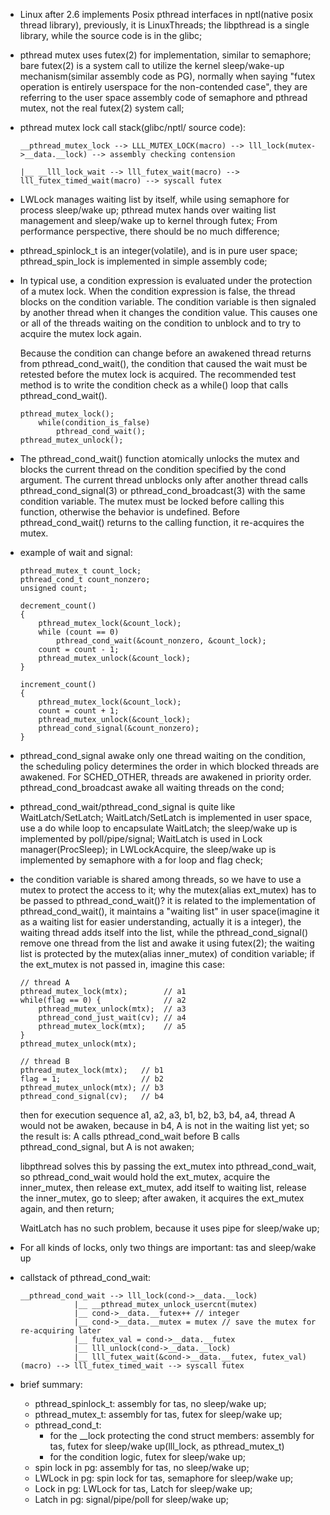 * Linux after 2.6 implements Posix pthread interfaces in nptl(native posix thread library), previously,
  it is LinuxThreads; the libpthread is a single library, while the source code is in the glibc;
* pthread mutex uses futex(2) for implementation, similar to semaphore; bare futex(2) is a system call to
  utilize the kernel sleep/wake-up mechanism(similar assembly code as PG), normally when saying "futex operation
  is entirely userspace for the non-contended case", they are referring to the user space assembly code of semaphore
  and pthread mutex, not the real futex(2) system call;
* pthread mutex lock call stack(glibc/nptl/ source code):
  
  ```
  __pthread_mutex_lock --> LLL_MUTEX_LOCK(macro) --> lll_lock(mutex->__data.__lock) --> assembly checking contension
                                                                                    |__ __lll_lock_wait --> lll_futex_wait(macro) --> lll_futex_timed_wait(macro) --> syscall futex
  ```
* LWLock manages waiting list by itself, while using semaphore for process sleep/wake up; pthread mutex hands over waiting list management and sleep/wake up to kernel through futex;
  From performance perspective, there should be no much difference;
* pthread_spinlock_t is an integer(volatile), and is in pure user space; pthread_spin_lock is implemented in simple assembly code;
* In typical use, a condition expression is evaluated under the protection of a mutex lock.
  When the condition expression is false, the thread blocks on the condition variable. The
  condition variable is then signaled by another thread when it changes the condition value.
  This causes one or all of the threads waiting on the condition to unblock and to try to
  acquire the mutex lock again.

  Because the condition can change before an awakened thread returns from pthread_cond_wait(),
  the condition that caused the wait must be retested before the mutex lock is acquired. The
  recommended test method is to write the condition check as a while() loop that calls pthread_cond_wait().

  ```
  pthread_mutex_lock();
      while(condition_is_false)
          pthread_cond_wait();
  pthread_mutex_unlock();
  ```
* The pthread_cond_wait() function atomically unlocks the mutex and blocks the current thread on the
  condition specified by the cond argument. The current thread unblocks only after another thread
  calls pthread_cond_signal(3) or pthread_cond_broadcast(3) with the same condition variable. The
  mutex must be locked before calling this function, otherwise the behavior is undefined. Before
  pthread_cond_wait() returns to the calling function, it re-acquires the mutex.
* example of wait and signal:

  ```
  pthread_mutex_t count_lock;
  pthread_cond_t count_nonzero;
  unsigned count;
  
  decrement_count()
  {
      pthread_mutex_lock(&count_lock);
      while (count == 0)
          pthread_cond_wait(&count_nonzero, &count_lock);
      count = count - 1;
      pthread_mutex_unlock(&count_lock);
  }
  
  increment_count()
  {
      pthread_mutex_lock(&count_lock);
      count = count + 1;
      pthread_mutex_unlock(&count_lock);
      pthread_cond_signal(&count_nonzero);
  }
  ```
* pthread_cond_signal awake only one thread waiting on the condition, the scheduling policy
  determines the order in which blocked threads are awakened. For SCHED_OTHER, threads are
  awakened in priority order. pthread_cond_broadcast awake all waiting threads on the cond;
* pthread_cond_wait/pthread_cond_signal is quite like WaitLatch/SetLatch; WaitLatch/SetLatch
  is implemented in user space, use a do while loop to encapsulate WaitLatch; the sleep/wake
  up is implemented by poll/pipe/signal; WaitLatch is used in Lock manager(ProcSleep);
  in LWLockAcquire, the sleep/wake up is implemented by semaphore with a for loop and flag check;
* the condition variable is shared among threads, so we have to use a mutex to protect the
  access to it; why the mutex(alias ext_mutex) has to be passed to pthread_cond_wait()? it is
  related to the implementation of pthread_cond_wait(), it maintains a "waiting list" in user
  space(imagine it as a waiting list for easier understanding, actually it is a integer), the waiting
  thread adds itself into the list, while the pthread_cond_signal() remove one thread from the
  list and awake it using futex(2); the waiting list is protected by the mutex(alias inner_mutex) of
  condition variable; if the ext_mutex is not passed in, imagine this case:

  ```
  // thread A
  pthread_mutex_lock(mtx);        // a1
  while(flag == 0) {              // a2 
      pthread_mutex_unlock(mtx);  // a3
      pthread_cond_just_wait(cv); // a4
      pthread_mutex_lock(mtx);    // a5
  }
  pthread_mutex_unlock(mtx);
  
  // thread B
  pthread_mutex_lock(mtx);   // b1
  flag = 1;                  // b2
  pthread_mutex_unlock(mtx); // b3
  pthread_cond_signal(cv);   // b4
  ```

  then for execution sequence a1, a2, a3, b1, b2, b3, b4, a4, thread A would not be awaken, because
  in b4, A is not in the waiting list yet; so the result is: A calls pthread_cond_wait before B calls
  pthread_cond_signal, but A is not awaken;

  libpthread solves this by passing the ext_mutex into pthread_cond_wait, so pthread_cond_wait would hold
  the ext_mutex, acquire the inner_mutex, then release ext_mutex, add itself to waiting list, release the
  inner_mutex, go to sleep; after awaken, it acquires the ext_mutex again, and then return;

  WaitLatch has no such problem, because it uses pipe for sleep/wake up;
* For all kinds of locks, only two things are important: tas and sleep/wake up
* callstack of pthread_cond_wait:

  ```
  __pthread_cond_wait --> lll_lock(cond->__data.__lock)
		      |__ __pthread_mutex_unlock_usercnt(mutex)
		      |__ cond->__data.__futex++ // integer
		      |__ cond->__data.__mutex = mutex // save the mutex for re-acquiring later
		      |__ futex_val = cond->__data.__futex
		      |__ lll_unlock(cond->__data.__lock)
		      |__ lll_futex_wait(&cond->__data.__futex, futex_val)(macro) --> lll_futex_timed_wait --> syscall futex
  ```
* brief summary:
  * pthread_spinlock_t: assembly for tas, no sleep/wake up;
  * pthread_mutex_t: assembly for tas, futex for sleep/wake up;
  * pthread_cond_t:
      * for the __lock protecting the cond struct members: assembly for tas, futex for sleep/wake up(lll_lock, as pthread_mutex_t)
      * for the condition logic, futex for sleep/wake up;
  * spin lock in pg: assembly for tas, no sleep/wake up;
  * LWLock in pg: spin lock for tas, semaphore for sleep/wake up;
  * Lock in pg: LWLock for tas, Latch for sleep/wake up;
  * Latch in pg: signal/pipe/poll for sleep/wake up;
